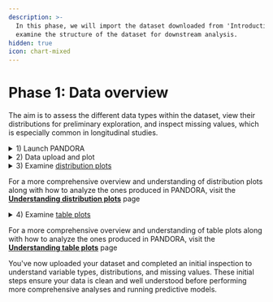 ```yaml
---
description: >-
  In this phase, we will import the dataset downloaded from 'Introduction', and
  examine the structure of the dataset for downstream analysis.
hidden: true
icon: chart-mixed
---
```


# Phase 1: Data overview

The aim is to assess the different data types within the dataset, view their distributions for preliminary exploration, and inspect missing values, which is especially common in longitudinal studies.&#x20;



<details>

<summary>1) Launch PANDORA</summary>

1. Open Docker and start the PANDORA container&#x20;

<figure><img src="../../../.gitbook/assets/CP_launch pandora.png" alt=""><figcaption><p>PANDORA container on Docker Desktop</p></figcaption></figure>

1. Open Your Terminal:
   * On Windows, search for **PowerShell** in your Start menu and open it.
   * On MacOS or Linux, open the **Terminal** app.
2.  Run the Installation command:

    {% code overflow="wrap" %}
    ```bash
    docker run --rm --detach --name genular --tty --interactive --env IS_DOCKER='true' --env TZ=Europe/London --oom-kill-disable --volume genular_frontend_latest:/var/www/genular/pandora --volume genular_backend_latest:/var/www/genular/pandora-backend --volume genular_data_latest:/mnt/usrdata --publish 3010:3010 --publish 3011:3011 --publish 3012:3012 --publish 3013:3013 genular/pandora:latest
    ```
    {% endcode %}
3. Access PANDORA:
   * Open your browser and navigate to [http://localhost:3010](http://localhost:3010)

</details>

<details>

<summary>2) Data upload and plot</summary>

1. Navigate to [**Workspace**](https://app.gitbook.com/s/9LdC62ZpkxqvCBTPwVZU/general/workspace)&#x20;
2. Upload the `covid_pitch.csv` file onto  Workspace&#x20;
3. Select the uploaded dataset&#x20;

<figure><img src="../../../.gitbook/assets/Screenshot 2025-06-17 122917.png" alt=""><figcaption></figcaption></figure>

4. Navigate to [Data Overview](https://app.gitbook.com/s/9LdC62ZpkxqvCBTPwVZU/data-analysis/discovery/data-overview) by going to **Discovery -> Start -> Data overview**&#x20;

<figure><img src="../../../.gitbook/assets/Screenshot 2025-05-14 070809.png" alt=""><figcaption><p>Steps to access 'Data overview' on PANDORA</p></figcaption></figure>

5. Select up to 5 variables for visualizing data distributions
   1. The first variable will be selected as the sorting variable&#x20;
   2. **Identify key columns**: In this study, the data can be divided into several important categories- `Donor ID`, `Timepoints`, immunological assays, demographics, clinical symptoms, `Disease severity` and `Responders` . Hence, aim to view distributions that are representative of these categories&#x20;
   3. **Missing values (NA)**:  The number of missing values in each feature is provided during column selection. A star next to the number of NAs indicates that <10% of the values are NA in that feature
   4. In this example, the day sample was acquired after positive SARS-CoV-2 test (`Timepoint`) is used as the sorting variable and compared to severity of SARS-CoV-2 symptoms experienced (`Disease severity`),  outcome of immune response durability at 6 months (`Responder`), and concentrations of immunoglobin G antibodies targeting SARS-CoV-2 spike protein (`S-IgG`, `S-IgG memB SARS-CoV2`)

<figure><img src="../../../.gitbook/assets/image.png" alt=""><figcaption></figcaption></figure>



6. After selection of desired features, select 'Plot image', and the distribution and table plots will be generated for the selected columns. You will see plots similar to the ones below:&#x20;

<div><figure><img src="../../../.gitbook/assets/CP_dist plot main (1).png" alt=""><figcaption><p><strong>Distribution plot</strong> for  <kbd>Timepoint</kbd>, <kbd>Disease severity</kbd>, <kbd>Responder</kbd>,<kbd>S-IgG memB SARS-CoV-2</kbd> and <kbd>S-IgG</kbd></p></figcaption></figure> <figure><img src="../../../.gitbook/assets/CP_table plot main (1).png" alt=""><figcaption><p><strong>Table plot</strong> for  <kbd>Timepoint</kbd>, <kbd>Disease severity</kbd>, <kbd>Responder</kbd>,<kbd>S-IgG memB SARS-CoV-2</kbd> and <kbd>S-IgG</kbd></p></figcaption></figure></div>

7. Repeat the above steps to produce plots for key categorical variables and numerical assays of interest

</details>

<details>

<summary>3) Examine <a href="https://app.gitbook.com/s/9LdC62ZpkxqvCBTPwVZU/data-analysis/discovery/data-overview#distribution-plot">distribution plots</a></summary>

This plot displays the frequency and spread of individual variables, hence providing information about skewness, potential outliers, and correlations between variables

Based on the distribution plot generated in our above example,&#x20;

1. The chosen variables consist of both **categorical** and **continuous** variables, as shown by presence of both graphs and histograms along the diagonal.&#x20;
   1. `Timepoint` is a continuous variable with a multimodal distribution
   2. `Disease severity` is a categorical variables shown with two bins, with the first class (asymptomatic) notably less present in the dataset compared to the second class (mild)&#x20;
   3. `Responder` is a categorical variable and there are almost equal numbers of 'low' and 'high' responders
   4. `S-IgG`, `S-IgG memB SARS-CoV2` are continuous variables and their distributions are right-skewed&#x20;
2. There is significant correlation, as highlighted by the red boxes, between:&#x20;
   1. `Timepoint` and `S-IgG`
   2. `S-IgG memB SARS-CoV2` and `S-IgG`
3. The box plots do not portray any highly notable relationships, and the histogram with `Responder` and `Disease severity` (shown in green box) show significantly low numbers of asymptomatic workers who were 'high' responders compared to workers with mild severity, and slightly higher mild workers who were 'low' responders compared to asymptomatic.&#x20;
4. There are significant outliers in the correlation plots, as shown by the blue circles.

<figure><img src="../../../.gitbook/assets/CP_dist plot main (1).png" alt=""><figcaption></figcaption></figure>

</details>

For a more comprehensive overview and understanding of distribution plots along with how to analyze the ones produced in PANDORA, visit the [**Understanding distribution plots**](understanding-distribution-plots.md) page

<details>

<summary>4) Examine <a href="https://app.gitbook.com/s/9LdC62ZpkxqvCBTPwVZU/data-analysis/discovery/data-overview#table-plot">table plots</a></summary>

This plot can be used to visualize distribution patterns for multiple variables together in a single figure, examine missing values and understand data types and unique value counts.

Select the **Table Plot** tab (located left of the Distribution Plot tab)

Based on the table plot generated from our previous example:&#x20;

1. The leftmost variable, `Timepoint` , is the sorting variable, arranging all rows from the largest to the smallest values (starting from bottom to the graph to upwards)&#x20;
2. As stated in the left bottom corner of the graph (highlighted in a red box), there are 100 bins with 4 objects in each bin&#x20;
3. `Disease severity` and `Responder` variables are categorical, as shown by the legend and colored bins&#x20;
   1. There are a notable number of **missing values**  in the `Responder` column (colored in red), which compared to the `Disease severity` plot is highly present in samples taken from workers with **severe** disease symptoms.&#x20;
4. `Timepoint`, `S-IgG`, `S-IgG memB SARS-CoV2` are numerical variables.&#x20;
   1. `Timepoint` has a staircase-type distribution indicating to five discrete timepoints the sample was obtained&#x20;
   2. The distribution of `S-IgG` and  `S-IgG memB SARS-CoV` portrays these variables are more continuous
5. Generally, there is no correlation between timepoints and concentration of spike protein-specific IgG produced from memory B cells.&#x20;
6. `S-IgG`, which is log-transformed, indicating overall spike protein-specific IgG concentration, appears to be higher at the latest timepoint compared to the earliest timepoint&#x20;
7. The samples with highest IgG concentrations in either variable generally corresponds with a high responder&#x20;

<figure><img src="../../../.gitbook/assets/CP_table plot main (1).png" alt=""><figcaption></figcaption></figure>

</details>

For a more comprehensive overview and understanding of table plots along with how to analyze the ones produced in PANDORA, visit the [**Understanding table plots**](understanding-table-plots.md) page



You've now uploaded your dataset and completed an initial inspection to understand variable types, distributions, and missing values. These initial steps ensure your data is clean and well understood before performing more comprehensive analyses and running predictive models.&#x20;
